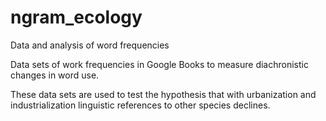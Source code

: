 # ngram_ecology
Data and analysis of word frequencies

Data sets of work frequencies in Google Books to measure diachronistic changes in word use.

These data sets are used to test the hypothesis that with urbanization and industrialization linguistic references to other species declines. 

